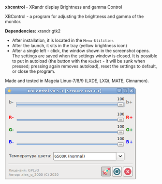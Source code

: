 **xbcontrol** - XRandr display Brightness and gamma Control

XBControl - a program for adjusting the brightness and gamma of the monitor.
  
**Dependencies:** xrandr gtk2
  
- After installation, it is located in the `Menu-Utilities`
- After the launch, it sits in the tray (yellow brightness icon)
- After a single left - click, the window shown in the screenshot opens. The settings are saved when the settings window is closed. It is possible to put in autoload (the button with the `Rocket` - it will be sunk when pressed; pressing again removes autoload), reset the settings to default, or close the program.

Made and tested in Mageia Linux-7/8/9 (LXDE, LXQt, MATE, Cinnamon).

![](https://github.com/AKotov-dev/xbcontrol/blob/main/ScreenShot.png)
